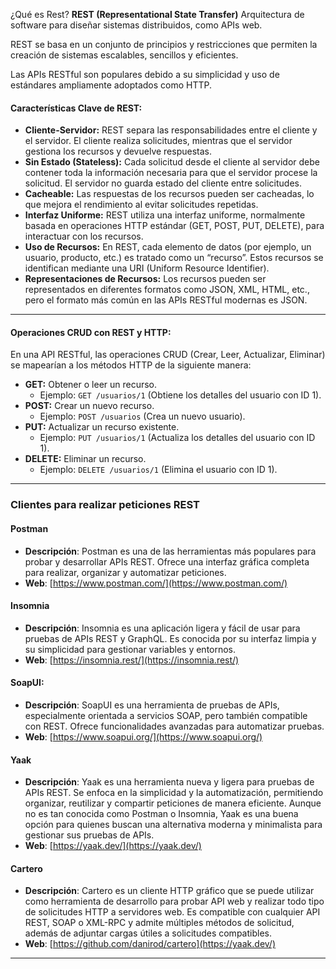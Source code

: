 ¿Qué es Rest?
**REST (Representational State Transfer)**
Arquitectura de software para diseñar sistemas distribuidos, como APIs web.

REST se basa en un conjunto de principios y restricciones que permiten la creación de sistemas escalables, sencillos y eficientes.

Las APIs RESTful son populares debido a su simplicidad y uso de estándares ampliamente adoptados como HTTP.



#### **Características Clave de REST:**

- **Cliente-Servidor:** REST separa las responsabilidades entre el cliente y el servidor. El cliente realiza solicitudes, mientras que el servidor gestiona los recursos y devuelve respuestas.
- **Sin Estado (Stateless):** Cada solicitud desde el cliente al servidor debe contener toda la información necesaria para que el servidor procese la solicitud. El servidor no guarda estado del cliente entre solicitudes.
- **Cacheable:** Las respuestas de los recursos pueden ser cacheadas, lo que mejora el rendimiento al evitar solicitudes repetidas.
- **Interfaz Uniforme:** REST utiliza una interfaz uniforme, normalmente basada en operaciones HTTP estándar (GET, POST, PUT, DELETE), para interactuar con los recursos.
- **Uso de Recursos:** En REST, cada elemento de datos (por ejemplo, un usuario, producto, etc.) es tratado como un “recurso”. Estos recursos se identifican mediante una URI (Uniform Resource Identifier).
- **Representaciones de Recursos:** Los recursos pueden ser representados en diferentes formatos como JSON, XML, HTML, etc., pero el formato más común en las APIs RESTful modernas es JSON.



---
#### **Operaciones CRUD con REST y HTTP:**

En una API RESTful, las operaciones CRUD (Crear, Leer, Actualizar, Eliminar) se mapearían a los métodos HTTP de la siguiente manera:

- **GET:** Obtener o leer un recurso.
    - Ejemplo: `GET /usuarios/1` (Obtiene los detalles del usuario con ID 1).
- **POST:** Crear un nuevo recurso.
    - Ejemplo: `POST /usuarios` (Crea un nuevo usuario).
- **PUT:** Actualizar un recurso existente.
    - Ejemplo: `PUT /usuarios/1` (Actualiza los detalles del usuario con ID 1).
- **DELETE:** Eliminar un recurso.
    - Ejemplo: `DELETE /usuarios/1` (Elimina el usuario con ID 1).



---
### Clientes para realizar peticiones REST

#### **Postman**

- **Descripción**: Postman es una de las herramientas más populares para probar y desarrollar APIs REST. Ofrece una interfaz gráfica completa para realizar, organizar y automatizar peticiones.
- **Web**: [https://www.postman.com/](https://www.postman.com/)

#### **Insomnia**

- **Descripción**: Insomnia es una aplicación ligera y fácil de usar para pruebas de APIs REST y GraphQL. Es conocida por su interfaz limpia y su simplicidad para gestionar variables y entornos.
- **Web**: [https://insomnia.rest/](https://insomnia.rest/)

#### S**oapUI**:

- **Descripción**: SoapUI es una herramienta de pruebas de APIs, especialmente orientada a servicios SOAP, pero también compatible con REST. Ofrece funcionalidades avanzadas para automatizar pruebas.
- **Web**: [https://www.soapui.org/](https://www.soapui.org/)

#### **Yaak**

- **Descripción**: Yaak es una herramienta nueva y ligera para pruebas de APIs REST. Se enfoca en la simplicidad y la automatización, permitiendo organizar, reutilizar y compartir peticiones de manera eficiente. Aunque no es tan conocida como Postman o Insomnia, Yaak es una buena opción para quienes buscan una alternativa moderna y minimalista para gestionar sus pruebas de APIs.
- **Web**: [https://yaak.dev/](https://yaak.dev/)

#### Cartero

- **Descripción**: Cartero es un cliente HTTP gráfico que se puede utilizar como herramienta de desarrollo para probar API web y realizar todo tipo de solicitudes HTTP a servidores web. Es compatible con cualquier API REST, SOAP o XML-RPC y admite múltiples métodos de solicitud, además de adjuntar cargas útiles a solicitudes compatibles.
- **Web**: [https://github.com/danirod/cartero](https://yaak.dev/)

-------------
